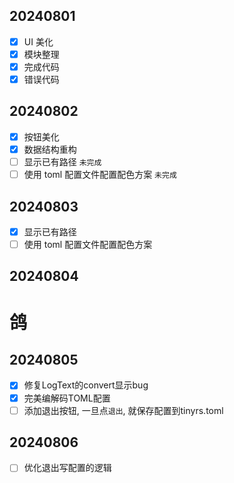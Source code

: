 ## 20240801

- [x] UI 美化
- [x] 模块整理
- [x] 完成代码
- [x] 错误代码

## 20240802

- [x] 按钮美化
- [x] 数据结构重构
- [ ] 显示已有路径 `未完成`
- [ ] 使用 toml 配置文件配置配色方案 `未完成`

## 20240803

- [x] 显示已有路径
- [ ] 使用 toml 配置文件配置配色方案

## 20240804

# 鸽

## 20240805

- [x] 修复LogText的convert显示bug
- [x] 完美编解码TOML配置
- [ ] 添加退出按钮, 一旦点`退出`, 就保存配置到tinyrs.toml

## 20240806
- [ ] 优化退出写配置的逻辑